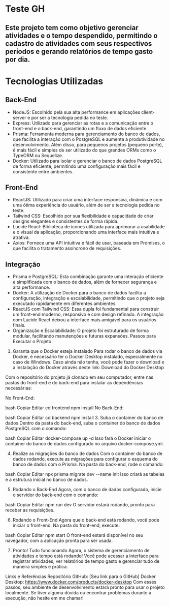 # Teste GH

## Este projeto tem como objetivo gerenciar atividades e o tempo despendido, permitindo o cadastro de atividades com seus respectivos períodos e gerando relatórios de tempo gasto por dia.

# Tecnologias Utilizadas

## Back-End

- NodeJS: Escolhido pela sua alta performance em aplicações client-server e por ser a tecnologia pedida no teste.
- Express: Utilizado para gerenciar as rotas e a comunicação entre o front-end e o back-end, garantindo um fluxo de dados eficiente.
- Prisma: Ferramenta moderna para gerenciamento do banco de dados, que facilita a interação com o PostgreSQL e aumenta a produtividade no desenvolvimento. Além disso, para pequenos projetos (pequeno porte), é mais fácil e simples de ser utilizado do que grandes ORMs como o TypeORM ou Sequelize.
- Docker: Utilizado para isolar e gerenciar o banco de dados PostgreSQL de forma eficiente, permitindo uma configuração mais fácil e consistente entre ambientes.

## Front-End

- ReactJS: Utilizado para criar uma interface responsiva, dinâmica e com uma ótima experiência do usuário, além de ser a tecnologia pedida no teste.
- Tailwind CSS: Escolhido por sua flexibilidade e capacidade de criar designs elegantes e consistentes de forma rápida.
- Lucide React: Biblioteca de ícones utilizada para aprimorar a usabilidade e o visual da aplicação, proporcionando uma interface mais intuitiva e atrativa.
- Axios: Fornece uma API intuitiva e fácil de usar, baseada em Promises, o que facilita o tratamento assíncrono de requisições.

## Integração

- Prisma e PostgreSQL: Esta combinação garante uma interação eficiente e simplificada com o banco de dados, além de fornecer segurança e alta performance.
- Docker: A utilização de Docker para o banco de dados facilita a configuração, integração e escalabilidade, permitindo que o projeto seja executado rapidamente em diferentes ambientes.
- ReactJS com Tailwind CSS: Essa dupla foi fundamental para construir um front-end moderno, responsivo e com design refinado. A integração com Lucide React deixou a interface mais amigável para os usuários finais.
- Organização e Escalabilidade: O projeto foi estruturado de forma modular, facilitando manutenções e futuras expansões.
  Passos para Executar o Projeto

1. Garanta que o Docker esteja instalado
   Para rodar o banco de dados via Docker, é necessário ter o Docker Desktop instalado, especialmente no caso de Windows. Caso ainda não tenha, você pode fazer o download e a instalação do Docker através deste link:
   Download do Docker Desktop

Com o repositório do projeto já clonado em seu computador, entre nas pastas do front-end e do back-end para instalar as dependências necessárias:

No Front-End:

bash
Copiar
Editar
cd frontend
npm install
No Back-End:

bash
Copiar
Editar
cd backend
npm install 3. Suba o container do banco de dados
Dentro da pasta do back-end, suba o container do banco de dados PostgreSQL com o comando:

bash
Copiar
Editar
docker-compose up -d
Isso fará o Docker iniciar o container do banco de dados configurado no arquivo docker-compose.yml.

4. Realize as migrações do banco de dados
   Com o container do banco de dados rodando, execute as migrações para configurar o esquema do banco de dados com o Prisma. Na pasta do back-end, rode o comando:

bash
Copiar
Editar
npx prisma migrate dev --name init
Isso criará as tabelas e a estrutura inicial no banco de dados.

5. Rodando o Back-End
   Agora, com o banco de dados configurado, inicie o servidor do back-end com o comando:

bash
Copiar
Editar
npm run dev
O servidor estará rodando, pronto para receber as requisições.

6. Rodando o Front-End
   Agora que o back-end está rodando, você pode iniciar o front-end. Na pasta do front-end, execute:

bash
Copiar
Editar
npm start
O front-end estará disponível no seu navegador, com a aplicação pronta para ser usada.

7. Pronto! Tudo funcionando
   Agora, o sistema de gerenciamento de atividades e tempo está rodando! Você pode acessar a interface para registrar atividades, ver relatórios de tempo gasto e gerenciar tudo de maneira simples e prática.

Links e Referências
Repositório GitHub: [Seu link para o GitHub]
Docker Desktop: https://www.docker.com/products/docker-desktop
Com esses passos, seu ambiente de desenvolvimento estará pronto para usar o projeto localmente. Se tiver alguma dúvida ou encontrar problemas durante a execução, não hesite em me chamar!
